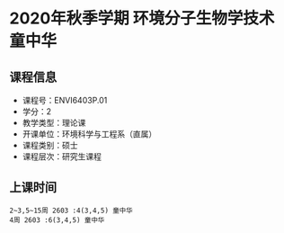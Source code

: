 # 2020年秋季学期 环境分子生物学技术 童中华






## 课程信息

- 课程号：ENVI6403P.01
- 学分：2
- 教学类型：理论课
- 开课单位：环境科学与工程系（直属）
- 课程类别：硕士
- 课程层次：研究生课程

## 上课时间

```
2~3,5~15周 2603 :4(3,4,5) 童中华
4周 2603 :6(3,4,5) 童中华
```

